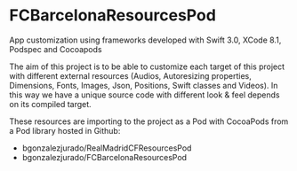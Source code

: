 # FCBarcelonaResourcesPod
App customization using frameworks developed with Swift 3.0, XCode 8.1, Podspec and Cocoapods


The aim of this project is to be able to customize each target of this project with different external resources 
(Audios, Autoresizing properties, Dimensions, Fonts, Images, Json, Positions, Swift classes and Videos). In this
way we have a unique source code with different look & feel depends on its compiled target.

These resources are importing to the project as a Pod with CocoaPods from a Pod library hosted in Github:
- bgonzalezjurado/RealMadridCFResourcesPod
- bgonzalezjurado/FCBarcelonaResourcesPod
